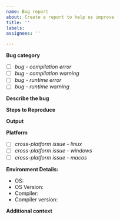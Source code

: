 ```yaml
---
name: Bug report
about: Create a report to help us improve
title: ''
labels: 
assignees: ''

---
```


**Bug category**
- [ ] *bug - compilation error*
- [ ] *bug - compilation warning*
- [ ] *bug - runtime error*
- [ ] *bug - runtime warning*

**Describe the bug**

**Steps to Reproduce**

**Output**

**Platform**
- [ ] *cross-platform issue - linux*
- [ ] *cross-platform issue - windows*
- [ ] *cross-platform issue - macos*

**Environment Details:**
 - OS: 
 - OS Version: 
 - Compiler:
 - Compiler version:

**Additional context**
<!--optional-->
